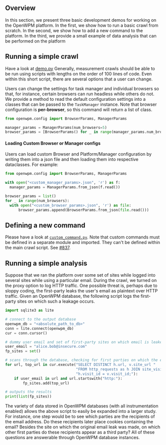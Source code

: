 ## Overview

In this section, we present three basic development demos for working on the OpenWPM platform. In the first, we show how to run a basic crawl from scratch. In the second, we show how to add a new command to the platform. In the third, we provide a small example of data analysis that can be performed on the platform

## Running a simple crawl

Have a look at [demo.py](../demo.py)
Generally, measurement crawls should be able to be run using scripts with lengths on the order of 100 lines of code.
Even within this short script, there are several options that a user can change.

Users can change the settings for task manager and individual browsers so that, for instance, certain browsers can run headless while others do not. We provide a method to read the default configuration settings into a classes that can be passed to the `TaskManager` instance. Note that browser configuration is **per-browser**, so this command will return a list of class<BrowserParams>.

```py
from openwpm.config import BrowserParams, ManagerParams

manager_params = ManagerParams(num_browsers=5)
browser_params = [BrowserParams() for _ in range(manager_params.num_browsers)]
```

#### Loading Custom Browser or Manager configs
Users can load custom Browser and Platform/Manager configuration by writing them into a json file and then loading them into respective dataclasses. For example:
```py
from openwpm.config import BrowserParams, ManagerParams

with open("<custom_manager_params>.json", 'r') as f:
  manager_params = ManagerParams.from_json(f.read())

browser_params = list()
for _ in range(num_browsers):
  with open("<custom_browser_params>.json", 'r') as file:
      browser_params.append(BrowserParams.from_json(file.read()))
```


## Defining a new command

Please have a look at [`custom_command.py`](../custom_command.py). Note that custom commands must be
defined in a separate module and imported. They can't be defined within the main crawl script.
See [#837](https://github.com/mozilla/OpenWPM/issues/837).


## Running a simple analysis

Suppose that we ran the platform over some set of sites while logged into several sites while using a particular email. During the crawl, we turned on the proxy option to log HTTP traffic. One possible threat is, perhaps due to sloppy coding, the first-party leaks the user's email as plaintext over HTTP traffic. Given an OpenWPM database, the following script logs the first-party sites on which such a leakage occurs.

````python
import sqlite3 as lite

# connect to the output database
openwpm_db = "<absolute_path_to_db>"
conn = lite.connect(openwpm_db)
cur = conn.cursor()

# dummy user email and set of first-party sites on which email is leaked
user_email = "alice.bob@insecure.com"
fp_sites = set()

# scans through the database, checking for first parties on which the email is leaked
for url, top_url in cur.execute("SELECT DISTINCT h.url, v.site_url "
                                "FROM http_requests as h JOIN site_visits as v ON "
                                "h.visit_id = v.visit_id;"):
    if user_email in url and url.startswith("http:"):
        fp_sites.add(top_url)

# outputs the results
print(list(fp_sites))
````

The variety of data stored in OpenWPM databases (with all instrumentation enabled) allows the above script to easily be expanded into a larger study. For instance, one step would be to see which parties are the recipients of the email address. Do these recipients later place cookies containing the email? Besides the site on which the original email leak was made, on which other first parties do these recipients appear as a third party? All of these questions are answerable through OpenWPM database instances.
